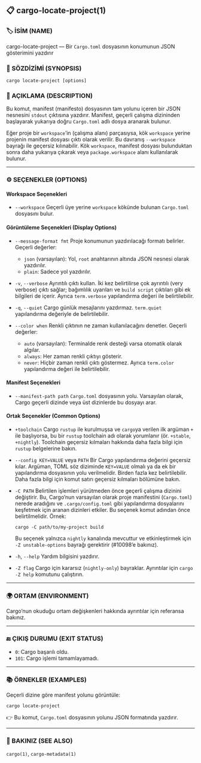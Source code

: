 ## 📋 cargo-locate-project(1)

### 🏷️ İSİM (NAME)

cargo-locate-project — Bir `Cargo.toml` dosyasının konumunun JSON gösterimini yazdırır

### 📌 SÖZDİZİMİ (SYNOPSIS)

```
cargo locate-project [options]
```

### 📝 AÇIKLAMA (DESCRIPTION)

Bu komut, manifest (manifesto) dosyasının tam yolunu içeren bir JSON nesnesini `stdout` çıktısına yazdırır. Manifest, geçerli çalışma dizininden başlayarak yukarıya doğru `Cargo.toml` adlı dosya aranarak bulunur.

Eğer proje bir `workspace`’in (çalışma alanı) parçasıysa, kök `workspace` yerine projenin manifest dosyası çıktı olarak verilir. Bu davranış `--workspace` bayrağı ile geçersiz kılınabilir. Kök `workspace`, manifest dosyası bulunduktan sonra daha yukarıya çıkarak veya `package.workspace` alanı kullanılarak bulunur.

---

### ⚙️ SEÇENEKLER (OPTIONS)

#### Workspace Seçenekleri

* `--workspace`
  Geçerli üye yerine `workspace` kökünde bulunan `Cargo.toml` dosyasını bulur.

#### Görüntüleme Seçenekleri (Display Options)

* `--message-format fmt`
  Proje konumunun yazdırılacağı formatı belirler. Geçerli değerler:

  * `json` (varsayılan): Yol, `root` anahtarının altında JSON nesnesi olarak yazdırılır.
  * `plain`: Sadece yol yazdırılır.

* `-v`, `--verbose`
  Ayrıntılı çıktı kullan. İki kez belirtilirse çok ayrıntılı (very verbose) çıktı sağlar; bağımlılık uyarıları ve `build script` çıktıları gibi ek bilgileri de içerir. Ayrıca `term.verbose` yapılandırma değeri ile belirtilebilir.

* `-q`, `--quiet`
  Cargo günlük mesajlarını yazdırmaz. `term.quiet` yapılandırma değeriyle de belirtilebilir.

* `--color when`
  Renkli çıktının ne zaman kullanılacağını denetler. Geçerli değerler:

  * `auto` (varsayılan): Terminalde renk desteği varsa otomatik olarak algılar.
  * `always`: Her zaman renkli çıktıyı gösterir.
  * `never`: Hiçbir zaman renkli çıktı göstermez.
    Ayrıca `term.color` yapılandırma değeri ile belirtilebilir.

#### Manifest Seçenekleri

* `--manifest-path path`
  `Cargo.toml` dosyasının yolu. Varsayılan olarak, Cargo geçerli dizinde veya üst dizinlerde bu dosyayı arar.

#### Ortak Seçenekler (Common Options)

* `+toolchain`
  Cargo `rustup` ile kurulmuşsa ve `cargo`ya verilen ilk argüman `+` ile başlıyorsa, bu bir `rustup` toolchain adı olarak yorumlanır (ör. `+stable`, `+nightly`). Toolchain geçersiz kılmaları hakkında daha fazla bilgi için `rustup` belgelerine bakın.

* `--config KEY=VALUE` veya `PATH`
  Bir Cargo yapılandırma değerini geçersiz kılar. Argüman, TOML söz diziminde `KEY=VALUE` olmalı ya da ek bir yapılandırma dosyasının yolu verilmelidir. Birden fazla kez belirtilebilir. Daha fazla bilgi için komut satırı geçersiz kılmaları bölümüne bakın.

* `-C PATH`
  Belirtilen işlemleri yürütmeden önce geçerli çalışma dizinini değiştirir. Bu, Cargo’nun varsayılan olarak proje manifestini (`Cargo.toml`) nerede aradığını ve `.cargo/config.toml` gibi yapılandırma dosyalarını keşfetmek için aranan dizinleri etkiler.
  Bu seçenek komut adından önce belirtilmelidir. Örnek:

  ```
  cargo -C path/to/my-project build
  ```

  Bu seçenek yalnızca `nightly` kanalında mevcuttur ve etkinleştirmek için `-Z unstable-options` bayrağı gerektirir (#10098’e bakınız).

* `-h`, `--help`
  Yardım bilgisini yazdırır.

* `-Z flag`
  Cargo için kararsız (`nightly-only`) bayraklar. Ayrıntılar için `cargo -Z help` komutunu çalıştırın.

---

### 🌍 ORTAM (ENVIRONMENT)

Cargo’nun okuduğu ortam değişkenleri hakkında ayrıntılar için referansa bakınız.

---

### 🔚 ÇIKIŞ DURUMU (EXIT STATUS)

* `0`: Cargo başarılı oldu.
* `101`: Cargo işlemi tamamlayamadı.

---

### 📚 ÖRNEKLER (EXAMPLES)

Geçerli dizine göre manifest yolunu görüntüle:

```
cargo locate-project
```

👉 Bu komut, `Cargo.toml` dosyasının yolunu JSON formatında yazdırır.

---

### 🔗 BAKINIZ (SEE ALSO)

`cargo(1)`, `cargo-metadata(1)`
